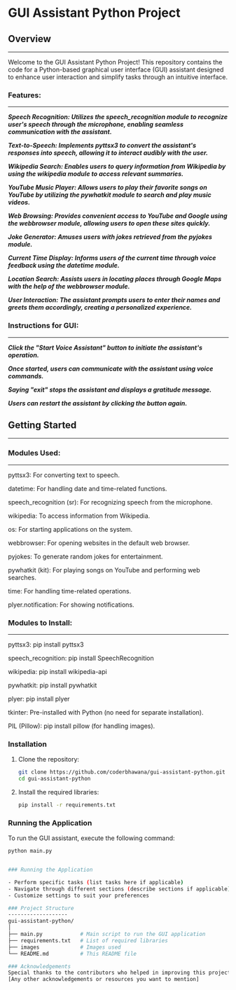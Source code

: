 # GUI Assistant Python Project

## Overview
-------------------
Welcome to the GUI Assistant Python Project! This repository contains the code for a Python-based graphical user interface (GUI) assistant designed to enhance user interaction and simplify tasks through an intuitive interface.

### **Features:**
-------------------
***Speech Recognition: Utilizes the speech_recognition module to recognize user's speech through the microphone, enabling seamless communication with the assistant.***

***Text-to-Speech: Implements pyttsx3 to convert the assistant's responses into speech, allowing it to interact audibly with the user.***

***Wikipedia Search: Enables users to query information from Wikipedia by using the wikipedia module to access relevant summaries.***

***YouTube Music Player: Allows users to play their favorite songs on YouTube by utilizing the pywhatkit module to search and play music videos.***

***Web Browsing: Provides convenient access to YouTube and Google using the webbrowser module, allowing users to open these sites quickly.***

***Joke Generator: Amuses users with jokes retrieved from the pyjokes module.***

***Current Time Display: Informs users of the current time through voice feedback using the datetime module.***

***Location Search: Assists users in locating places through Google Maps with the help of the webbrowser module.***

***User Interaction: The assistant prompts users to enter their names and greets them accordingly, creating a personalized experience.***

### **Instructions for GUI:**
-------------------------------
***Click the "Start Voice Assistant" button to initiate the assistant's operation.***

***Once started, users can communicate with the assistant using voice commands.***

***Saying "exit" stops the assistant and displays a gratitude message.***

***Users can restart the assistant by clicking the button again.***

## Getting Started
-------------------
### Modules Used:
------------------
pyttsx3: For converting text to speech.

datetime: For handling date and time-related functions.

speech_recognition (sr): For recognizing speech from the microphone.

wikipedia: To access information from Wikipedia.

os: For starting applications on the system.

webbrowser: For opening websites in the default web browser.

pyjokes: To generate random jokes for entertainment.

pywhatkit (kit): For playing songs on YouTube and performing web searches.

time: For handling time-related operations.

plyer.notification: For showing notifications.


### Modules to Install:
-----------------------------
pyttsx3: pip install pyttsx3

speech_recognition: pip install SpeechRecognition

wikipedia: pip install wikipedia-api

pywhatkit: pip install pywhatkit

plyer: pip install plyer

tkinter: Pre-installed with Python (no need for separate installation).

PIL (Pillow): pip install pillow (for handling images).


### Installation

1. Clone the repository:
    ```bash
    git clone https://github.com/coderbhawana/gui-assistant-python.git
    cd gui-assistant-python
    ```

2. Install the required libraries:
    ```bash
    pip install -r requirements.txt
    ```

### Running the Application

To run the GUI assistant, execute the following command:
```bash
python main.py


### Running the Application

- Perform specific tasks (list tasks here if applicable)
- Navigate through different sections (describe sections if applicable)
- Customize settings to suit your preferences

### Project Structure
-------------------
gui-assistant-python/
│
├── main.py            # Main script to run the GUI application
├── requirements.txt   # List of required libraries
├── images             # Images used
└── README.md          # This README file

### Acknowledgements
Special thanks to the contributors who helped in improving this project.
[Any other acknowledgements or resources you want to mention]
